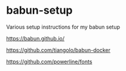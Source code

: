 # babun-setup

Various setup instructions for my babun setup

https://babun.github.io/

https://github.com/tiangolo/babun-docker
 
https://github.com/powerline/fonts

